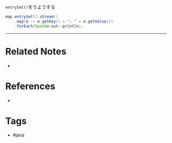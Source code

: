 `entrySet()`をりようする
```java
map.entrySet().stream()
	.map(e -> e.getKey() + ": " + e.getValue())
	.forEach(System.out::println);
```

---
# Related Notes
- 

# References
- 

# Tags
- #java 